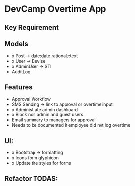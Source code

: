 # DevCamp Overtime App

## Key Requirement

## Models
 - x Post -> date:date rationale:text
 - x User -> Devise
 - x AdminUser -> STI
 - AuditLog

## Features
 - Approval Workflow
 - SMS Sending -> link to approval or overtime input
 - x Administrate admin dashboard
 - x Block non admin and guest users
 - Email summary to managers for approval
 - Needs to be documented if employee did not log overtime

## UI:
 - x Bootstrap -> formatting
 - x Icons form glyphicon
 - x Update the styles for forms

## Refactor TODAS:


